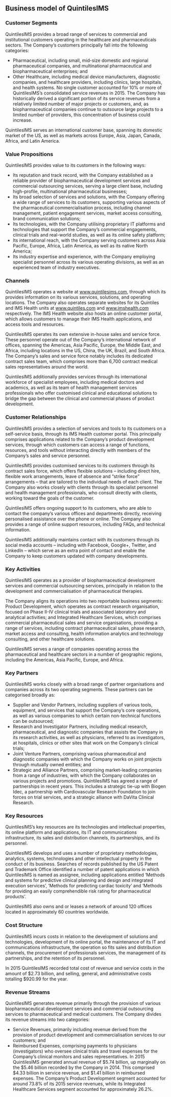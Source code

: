 Business model of QuintilesIMS
------------------------------

 ### Customer Segments

 QuintilesIMS provides a broad range of services to commercial and institutional customers operating in the healthcare and pharmaceuticals sectors. The Company’s customers principally fall into the following categories:

  * Pharmaceutical, including small, mid-size domestic and regional pharmaceutical companies, and multinational pharmaceutical and biopharmaceutical enterprises; and
 * Other Healthcare, including medical device manufacturers, diagnostic companies, and healthcare providers, including clinics, large hospitals, and health systems.
  No single customer accounted for 10% or more of QuintilesIMS’s consolidated service revenues in 2015. The Company has historically derived a significant portion of its service revenues from a relatively limited number of major projects or customers, and, as biopharmaceutical companies continue to outsource large projects to a limited number of providers, this concentration of business could increase.

 QuintilesIMS serves an international customer base, spanning its domestic market of the US, as well as markets across Europe, Asia, Japan, Canada, Africa, and Latin America.

 ### Value Propositions

 QuintilesIMS provides value to its customers in the following ways:

  * Its reputation and track record, with the Company established as a reliable provider of biopharmaceutical development services and commercial outsourcing services, serving a large client base, including high-profile, multinational pharmaceutical businesses;
 * Its broad selection of services and solutions, with the Company offering a wide range of services to its customers, supporting various aspects of the pharmaceutical commercialisation process, including channel management, patient engagement services, market access consulting, brand communication solutions;
 * Its technologies, with the Company utilising proprietary IT platforms and technologies that support the Company’s commercial engagements, clinical trials and real-world studies, as well as its online safety platform;
 * Its international reach, with the Company serving customers across Asia Pacific, Europe, Africa, Latin America, as well as its native North America;
 * Its industry expertise and experience, with the Company employing specialist personnel across its various operating divisions, as well as an experienced team of industry executives.
  ### Channels

 QuintilesIMS operates a website at www.quintilesims.com, through which its provides information on its various services, solutions, and operating locations. The Company also operates separate websites for its Quintiles and IMS Health units at www.quintiles.com and www.imshealth.com respectively. The IMS Health website also hosts an online customer portal, which allows customers to manage their IMS Health applications, and access tools and resources.

 QuintilesIMS operates its own extensive in-house sales and service force. These personnel operate out of the Company’s international network of offices, spanning the Americas, Asia Pacific, Europe, the Middle East, and Africa, including locations in the US, China, the UK, Brazil, and South Africa. The Company’s sales and service force notably includes its dedicated contract sales team, which comprises more than 6,700 contract medical sales representatives around the world.

 QuintilesIMS additionally provides services through its international workforce of specialist employees, including medical doctors and academics, as well as its team of health management services professionals who offer customised clinical and educational solutions to bridge the gap between the clinical and commercial phases of product development.

 ### Customer Relationships

 QuintilesIMS provides a selection of services and tools to its customers on a self-service basis, through its IMS Health customer portal. This principally comprises applications related to the Company’s product development services, through which customers can access a range of functions, resources, and tools without interacting directly with members of the Company’s sales and service personnel.

 QuintilesIMS provides customised services to its customers through its contract sales force, which offers flexible solutions – including direct hire, flexible work arrangements, leave of absence and “strike force” arrangements – that are tailored to the individual needs of each client. The Company also works closely with clients through its specialist personnel and health management professionals, who consult directly with clients, working toward the goals of the customer.

 QuintilesIMS offers ongoing support to its customers, who are able to contact the company’s various offices and departments directly, receiving personalised assistance over the phone or online. The Company also provides a range of online support resources, including FAQs, and technical information.

 QuintilesIMS additionally maintains contact with its customers through its social media accounts – including with Facebook, Google+, Twitter, and LinkedIn – which serve as an extra point of contact and enable the Company to keep customers updated with company developments.

 ### Key Activities

 QuintilesIMS operates as a provider of biopharmaceutical development services and commercial outsourcing services, principally in relation to the development and commercialisation of pharmaceutical therapies.

 The Company aligns its operations into two reportable business segments: Product Development, which operates as contract research organisation, focused on Phase II-IV clinical trials and associated laboratory and analytical activities; and Integrated Healthcare Services, which comprises commercial pharmaceutical sales and service organisations, providing a range of services, including contract pharmaceutical sales, phase research, market access and consulting, health information analytics and technology consulting, and other healthcare solutions.

 QuintilesIMS serves a range of companies operating across the pharmaceutical and healthcare sectors in a number of geographic regions, including the Americas, Asia Pacific, Europe, and Africa.

 ### Key Partners

 QuintilesIMS works closely with a broad range of partner organisations and companies across its two operating segments. These partners can be categorised broadly as:

  * Supplier and Vendor Partners, including suppliers of various tools, equipment, and services that support the Company’s core operations, as well as various companies to which certain non-technical functions can be outsourced;
 * Research and Investigator Partners, including medical research, pharmaceutical, and diagnostic companies that assists the Company in its research activities, as well as physicians, referred to as investigators, at hospitals, clinics or other sites that work on the Company’s clinical trials;
 * Joint Venture Partners, comprising various pharmaceutical and diagnostic companies with which the Company works on joint projects through mutually owned entities; and
 * Strategic and Alliance Partners, comprising market-leading companies from a range of industries, with which the Company collaborates on various projects and promotions.
  QuintilesIMS has agreed a range of partnerships in recent years. This includes a strategic tie-up with Biogen Idec, a partnership with Cardiovascular Research Foundation to join forces on trial services, and a strategic alliance with DaVita Clinical Research.

 ### Key Resources

 QuintilesIMS’s key resources are its technologies and intellectual properties, its online platform and applications, its IT and communications infrastructure, its sales and distribution channels, its partnerships, and its personnel.

 QuintilesIMS develops and uses a number of proprietary methodologies, analytics, systems, technologies and other intellectual property in the conduct of its business. Searches of records published by the US Patent and Trademark Office identified a number of patent applications in which QuintilesIMS is named as assignee, including applications entitled ‘Methods and systems for predictive clinical planning and design and integrated execution services’, ‘Methods for predicting cardiac toxicity’ and ‘Methods for providing an easily comprehendible risk rating for pharmaceutical products’.

 QuintilesIMS also owns and or leases a network of around 120 offices located in approximately 60 countries worldwide.

 ### Cost Structure

 QuintilesIMS incurs costs in relation to the development of solutions and technologies, development of its online portal, the maintenance of its IT and communications infrastructure, the operation so fits sales and distribution channels, the procurement of professionals services, the management of its partnerships, and the retention of its personnel.

 In 2015 QuintilesIMS recorded total cost of revenue and service costs in the amount of $2.73 billion, and selling, general, and administrative costs totalling $920.99 for the year.

 ### Revenue Streams

 QuintilesIMS generates revenue primarily through the provision of various biopharmaceutical development services and commercial outsourcing services to pharmaceutical and medical customers. The Company divides its revenue streams into two categories:

  * Service Revenues, primarily including revenue derived from the provision of product development and commercialisation services to our customers; and
 * Reimbursed Expenses, comprising payments to physicians (investigators) who oversee clinical trials and travel expenses for the Company’s clinical monitors and sales representatives.
  In 2015 QuintilesIMS generated annual revenue of $5.74 billion, up marginally on the $5.46 billion recorded by the Company in 2014. This comprised $4.33 billion in service revenue, and $1.41 billion in reimbursed expenses. The Company’s Product Development segment accounted for around 73.8% of its 2015 service revenues, while its Integrated Healthcare Services segment accounted for approximately 26.2%.